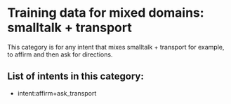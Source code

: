 # Training data for mixed domains: smalltalk + transport

This category is for any intent that mixes smalltalk + transport for example, to affirm and then ask for directions. 

## List of intents in this category:

* intent:affirm+ask_transport

 
